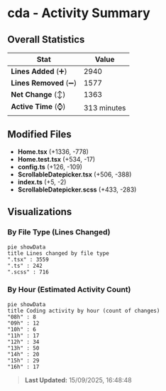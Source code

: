 # cda - Activity Summary 

## Overall Statistics

| Stat                   | Value                                                             |
| ---------------------- | ----------------------------------------------------------------- |
| **Lines Added** (➕)   | 2940                                          |
| **Lines Removed** (➖) | 1577                                        |
| **Net Change** (↕)    | 1363                |
| **Active Time** (⌚)   | 313 minutes |


## Modified Files
- **Home.tsx** (+1336, -778)
- **Home.test.tsx** (+534, -17)
- **config.ts** (+126, -109)
- **ScrollableDatepicker.tsx** (+506, -388)
- **index.ts** (+5, -2)
- **ScrollableDatepicker.scss** (+433, -283)

## Visualizations

### By File Type (Lines Changed)

```mermaid
pie showData
title Lines changed by file type
".tsx" : 3559
".ts" : 242
".scss" : 716
```

### By Hour (Estimated Activity Count)

```mermaid
pie showData
title Coding activity by hour (count of changes)
"08h" : 8
"09h" : 12
"10h" : 6
"11h" : 17
"12h" : 34
"13h" : 50
"14h" : 20
"15h" : 29
"16h" : 17
```


> **Last Updated:** 15/09/2025, 16:48:48